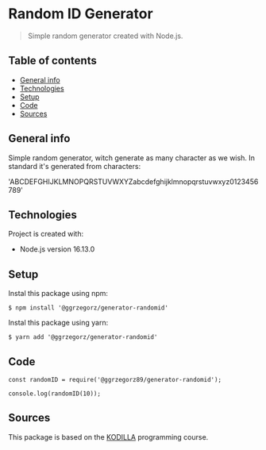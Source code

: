 # Random ID Generator

> Simple random generator created with Node.js.

## Table of contents
* [General info](#general-info)
* [Technologies](#technologies)
* [Setup](#setup)
* [Code](#code)
* [Sources](#sources)

## General info
Simple random generator, witch generate as many character as we wish. In standard it's generated from characters:

'ABCDEFGHIJKLMNOPQRSTUVWXYZabcdefghijklmnopqrstuvwxyz0123456789'

## Technologies
Project is created with:
* Node.js version 16.13.0

## Setup
Instal this package using npm:

```
$ npm install '@ggrzegorz/generator-randomid'
```

Instal this package using yarn:

```
$ yarn add '@ggrzegorz/generator-randomid'
```

## Code
```
const randomID = require('@ggrzegorz89/generator-randomid');

console.log(randomID(10));
```

## Sources

This package is based on the [KODILLA](https://kodilla.com/pl) programming course.

